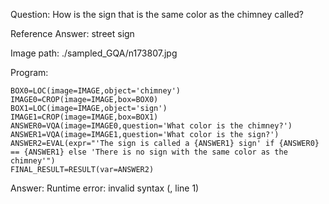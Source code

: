 Question: How is the sign that is the same color as the chimney called?

Reference Answer: street sign

Image path: ./sampled_GQA/n173807.jpg

Program:

```
BOX0=LOC(image=IMAGE,object='chimney')
IMAGE0=CROP(image=IMAGE,box=BOX0)
BOX1=LOC(image=IMAGE,object='sign')
IMAGE1=CROP(image=IMAGE,box=BOX1)
ANSWER0=VQA(image=IMAGE0,question='What color is the chimney?')
ANSWER1=VQA(image=IMAGE1,question='What color is the sign?')
ANSWER2=EVAL(expr="'The sign is called a {ANSWER1} sign' if {ANSWER0} == {ANSWER1} else 'There is no sign with the same color as the chimney'")
FINAL_RESULT=RESULT(var=ANSWER2)
```
Answer: Runtime error: invalid syntax (<string>, line 1)

